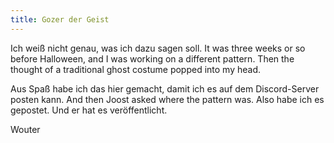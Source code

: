 ```yaml
---
title: Gozer der Geist
---
```


Ich weiß nicht genau, was ich dazu sagen soll. It was three weeks or so before Halloween, and I was working on a different pattern. Then the thought of a traditional ghost costume popped into my head.

Aus Spaß habe ich das hier gemacht, damit ich es auf dem Discord-Server posten kann. And then Joost asked where the pattern was. Also habe ich es gepostet. Und er hat es veröffentlicht.

Wouter

